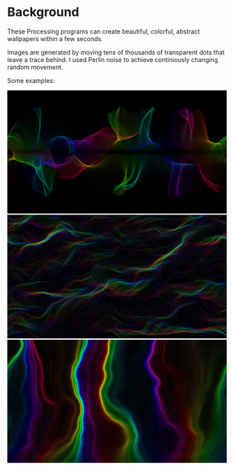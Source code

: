 # Background

These Processing programs can create beautiful, colorful, abstract wallpapers within a few seconds.

Images are generated by moving tens of thousands of transparent dots that leave a trace behind.
I used Perlin noise to achieve continiously changing random movement.

Some examples:

![Image](13.png)
![Image](23.jpg)
![Image](bg.jpg)
